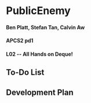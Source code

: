# PublicEnemy
#### Ben Platt, Stefan Tan, Calvin Aw
#### APCS2 pd1
#### L02 -- All Hands on Deque!

## To-Do List


## Development Plan
